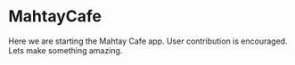 MahtayCafe
==========

Here we are starting the Mahtay Cafe app. User contribution is encouraged. Lets make something amazing.
